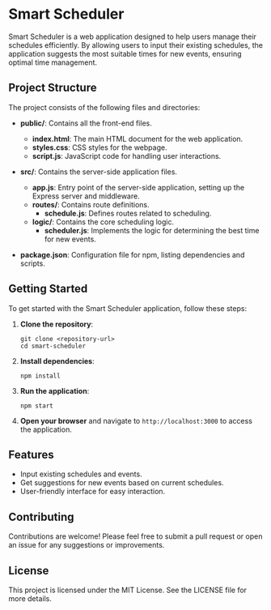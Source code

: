 # Smart Scheduler

Smart Scheduler is a web application designed to help users manage their schedules efficiently. By allowing users to input their existing schedules, the application suggests the most suitable times for new events, ensuring optimal time management.

## Project Structure

The project consists of the following files and directories:

- **public/**: Contains all the front-end files.
  - **index.html**: The main HTML document for the web application.
  - **styles.css**: CSS styles for the webpage.
  - **script.js**: JavaScript code for handling user interactions.

- **src/**: Contains the server-side application files.
  - **app.js**: Entry point of the server-side application, setting up the Express server and middleware.
  - **routes/**: Contains route definitions.
    - **schedule.js**: Defines routes related to scheduling.
  - **logic/**: Contains the core scheduling logic.
    - **scheduler.js**: Implements the logic for determining the best time for new events.

- **package.json**: Configuration file for npm, listing dependencies and scripts.

## Getting Started

To get started with the Smart Scheduler application, follow these steps:

1. **Clone the repository**:
   ```
   git clone <repository-url>
   cd smart-scheduler
   ```

2. **Install dependencies**:
   ```
   npm install
   ```

3. **Run the application**:
   ```
   npm start
   ```

4. **Open your browser** and navigate to `http://localhost:3000` to access the application.

## Features

- Input existing schedules and events.
- Get suggestions for new events based on current schedules.
- User-friendly interface for easy interaction.

## Contributing

Contributions are welcome! Please feel free to submit a pull request or open an issue for any suggestions or improvements.

## License

This project is licensed under the MIT License. See the LICENSE file for more details.